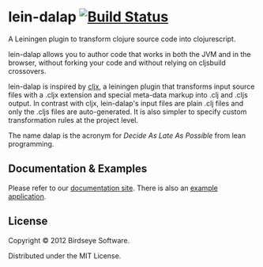 # lein-dalap [![Build Status](https://secure.travis-ci.org/BirdseyeSoftware/lein-dalap.png?branch=master)](https://travis-ci.org/BirdseyeSoftware/lein-dalap)

A Leiningen plugin to transform clojure source code into
clojurescript.

lein-dalap allows you to author code that works in both the JVM and in
the browser, without forking your code and without relying on
cljsbuild crossovers.

lein-dalap is inspired by [cljx](https://github.com/lynaghk/cljx), a
leiningen plugin that transforms input source files with a .cljx
extension and special meta-data markup into .clj and .cljs output. In
contrast with cljx, lein-dalap's input files are plain .clj files and
only the .cljs files are auto-generated. It is also simpler to specify
custom transformation rules at the project level.

The name dalap is the acronym for _Decide As Late As Possible_ from lean programming.

## Documentation & Examples

Please refer to our [documentation site][documentation_site]. There is also an [example application][example].

## License

Copyright © 2012 Birdseye Software.

Distributed under the MIT License.

[documentation_site]:http://birdseye-sw.com/oss/lein-dalap/
[example]:http://github.com/BirdseyeSoftware/lein-dalap/tree/master/examples/hello_world
